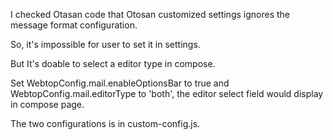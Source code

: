 I checked Otasan code that Otosan customized settings ignores the message format configuration.

So, it's impossible for user to set it in settings.

But It's doable to select a editor type in compose.

Set WebtopConfig.mail.enableOptionsBar to true and WebtopConfig.mail.editorType to 'both', the editor select field would display in compose page.

The two configurations is in custom-config.js.
